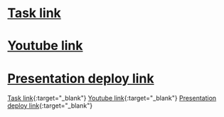<h1>
  <a href="https://github.com/rolling-scopes-school/tasks/blob/master/tasks/presentation.md" target="_blank">Task link</a>
</h1>
<h1>
  <a href="https://youtu.be/_o_JWPMpvhI" target="_blank">Youtube link</a>
</h1>
<h1>
  <a href="https://electron-presentation.netlify.app/" target="_blank">Presentation deploy link</a>
</h1>

[Task link](https://github.com/rolling-scopes-school/tasks/blob/master/tasks/presentation.md){:target="_blank"}
[Youtube link](https://youtu.be/_o_JWPMpvhI){:target="_blank"}
[Presentation deploy link](https://electron-presentation.netlify.app/){:target="_blank"}

